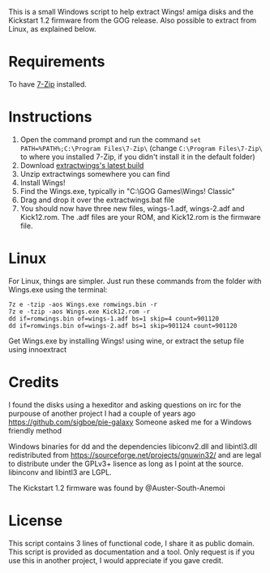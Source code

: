 This is a small Windows script to help extract Wings! amiga disks and the Kickstart 1.2 firmware from the GOG release. Also possible to extract from Linux, as explained below.

# Requirements

To have [7-Zip](https://www.7-zip.org/) installed.

# Instructions

1. Open the command prompt and run the command `set PATH=%PATH%;C:\Program Files\7-Zip\` (change `C:\Program Files\7-Zip\` to where you installed 7-Zip, if you didn't install it in the default folder)
2. Download [extractwings's latest build](https://github.com/sigboe/extractwings/archive/refs/heads/master.zip)
3. Unzip extractwings somewhere you can find
4. Install Wings!
5. Find the Wings.exe, typically in "C:\GOG Games\Wings! Classic"
6. Drag and drop it over the extractwings.bat file
7. You should now have three new files, wings-1.adf, wings-2.adf and Kick12.rom. The .adf files are your ROM, and Kick12.rom is the firmware file.

# Linux
For Linux, things are simpler. Just run these commands from the folder with Wings.exe using the terminal:

```
7z e -tzip -aos Wings.exe romwings.bin -r
7z e -tzip -aos Wings.exe Kick12.rom -r
dd if=romwings.bin of=wings-1.adf bs=1 skip=4 count=901120
dd if=romwings.bin of=wings-2.adf bs=1 skip=901124 count=901120
```
Get Wings.exe by installing Wings! using wine, or extract the setup file using innoextract

# Credits

I found the disks using a hexeditor and asking questions on irc for the purpouse of another project I had a couple of years ago https://github.com/sigboe/pie-galaxy
Someone asked me for a Windows friendly method

Windows binaries for dd and the dependencies libiconv2.dll and libintl3.dll redistributed from https://sourceforge.net/projects/gnuwin32/ and are legal to distribute under the GPLv3+ lisence as long as I point at the source. libinconv and libintl3 are LGPL.

The Kickstart 1.2 firmware was found by @Auster-South-Anemoi 

# License

This script contains 3 lines of functional code, I share it as public domain. This script is provided as documentation and a tool. Only request is if you use this in another project, I would appreciate if you gave credit.
